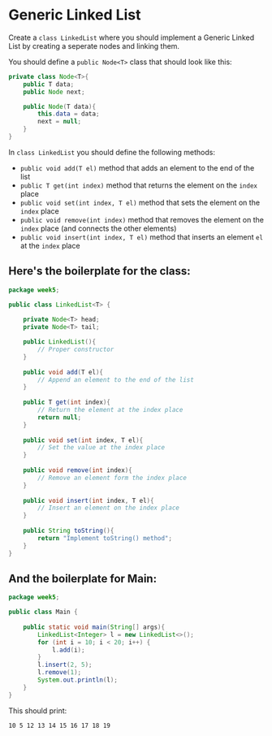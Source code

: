 # Generic Linked List

Create a `class LinkedList` where you should implement a Generic Linked List by creating a seperate nodes and linking them.

You should define a `public Node<T>` class that should look like this:

```java
private class Node<T>{
	public T data;
	public Node next;

	public Node(T data){
		this.data = data;
		next = null;
	}
}
```

In `class LinkedList` you should define the following methods:

* `public void add(T el)` method that adds an element to the end of the list
* `public T get(int index)` method that returns the element on the `index` place
* `public void set(int index, T el)` method that sets the element on the `index` place
* `public void remove(int index)` method that removes the element on the `index` place (and connects the other elements)
* `public void insert(int index, T el)` method that inserts an element `el` at the `index` place

## Here's the boilerplate for the class:

```java
package week5;

public class LinkedList<T> {
	
	private Node<T> head;
	private Node<T> tail;

	public LinkedList(){
		// Proper constructor
	}
	
	public void add(T el){
		// Append an element to the end of the list
	}
	
	public T get(int index){
		// Return the element at the index place
		return null;
	}
	
	public void set(int index, T el){
		// Set the value at the index place
	}
	
	public void remove(int index){
		// Remove an element form the index place
	}
	
	public void insert(int index, T el){
		// Insert an element on the index place
	}
	
	public String toString(){
		return "Implement toString() method";
	}
}
```

## And the boilerplate for Main:

```java
package week5;

public class Main {
	
	public static void main(String[] args){
		LinkedList<Integer> l = new LinkedList<>();
		for (int i = 10; i < 20; i++) {
			l.add(i);
		}
		l.insert(2, 5);
		l.remove(1);
		System.out.println(l);
	}
}
```

This should print:

```
10 5 12 13 14 15 16 17 18 19
```